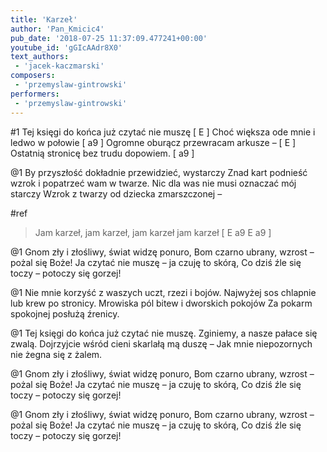 ```yaml
---
title: 'Karzeł'
author: 'Pan_Kmicic4'
pub_date: '2018-07-25 11:37:09.477241+00:00'
youtube_id: 'gGIcAAdr8X0'
text_authors:
 - 'jacek-kaczmarski'
composers:
 - 'przemyslaw-gintrowski'
performers:
 - 'przemyslaw-gintrowski'
---
```


#1
Tej księgi do końca już czytać nie muszę [ E ]
Choć większa ode mnie i ledwo w połowie [ a9 ]
Ogromne oburącz przewracam arkusze – [ E ]
Ostatnią stronicę bez trudu dopowiem. [ a9 ]

@1
By przyszłość dokładnie przewidzieć, wystarczy
Znad kart podnieść wzrok i popatrzeć wam w twarze.
Nic dla was nie musi oznaczać mój starczy
Wzrok z twarzy od dziecka zmarszczonej – 

#ref
>Jam karzeł, jam karzeł, jam karzeł jam karzeł [ E a9 E a9 ]

@1
Gnom zły i złośliwy, świat widzę ponuro,
Bom czarno ubrany, wzrost – pożal się Boże!
Ja czytać nie muszę – ja czuję to skórą,
Co dziś źle się toczy – potoczy się gorzej!

@1
Nie mnie korzyść z waszych uczt, rzezi i bojów.
Najwyżej sos chlapnie lub krew po stronicy.
Mrowiska pól bitew i dworskich pokojów
Za pokarm spokojnej posłużą źrenicy.

@1
Tej księgi do końca już czytać nie muszę.
Zginiemy, a nasze pałace się zwalą.
Dojrzyjcie wśród cieni skarlałą mą duszę –
Jak mnie niepozornych nie żegna się z żalem.

@1
Gnom zły i złośliwy, świat widzę ponuro,
Bom czarno ubrany, wzrost – pożal się Boże!
Ja czytać nie muszę – ja czuję to skórą,
Co dziś źle się toczy – potoczy się gorzej!

@1
Gnom zły i złośliwy, świat widzę ponuro,
Bom czarno ubrany, wzrost – pożal się Boże!
Ja czytać nie muszę – ja czuję to skórą,
Co dziś źle się toczy – potoczy się gorzej!